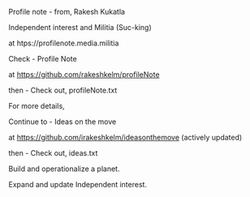 Profile note - from, Rakesh Kukatla

Independent interest and Militia (Suc-king)

at htps://profilenote.media.militia

Check - Profile Note

at https://github.com/rakeshkelm/profileNote

then - Check out, profileNote.txt

For more details,

Continue to - Ideas on the move

at https://github.com/irakeshkelm/ideasonthemove (actively updated)

then - Check out, ideas.txt

Build and operationalize a planet.

Expand and update Independent interest.
